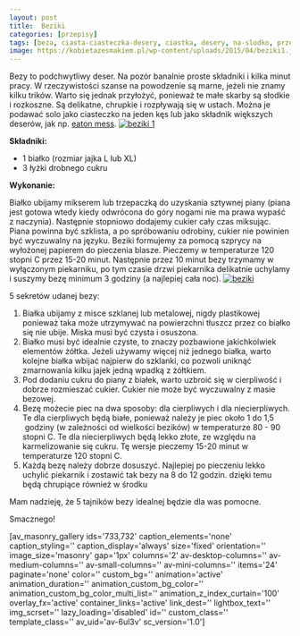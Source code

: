 ```yaml
---
layout: post
title:  Beziki
categories: [przepisy]
tags: [beza, ciasta-ciasteczka-desery, ciastka, desery, na-slodko, przepisy]
image: https://kobietazesmakiem.pl/wp-content/uploads/2015/04/beziki1.jpg
---
```

Bezy to podchwytliwy deser. Na pozór banalnie proste składniki i kilka minut pracy. W rzeczywistości szanse na powodzenie są marne, jeżeli nie znamy kilku trików. Warto się jednak przyłożyć, ponieważ te małe skarby są słodkie i rozkoszne. Są delikatne, chrupkie i rozpływają się w ustach. Można je podawać solo jako ciasteczko na jeden kęs lub jako składnik większych deserów, jak np. [eaton mess](https://kobietazesmakiem.pl/eaton-mess/).
[![beziki 1](http://kobieta-ze-smakiem.pl/wp-content/uploads/2015/04/beziki-11-225x300.jpg)](http://kobieta-ze-smakiem.pl/wp-content/uploads/2015/04/beziki-11.jpg)



**Składniki:**


* 1 białko (rozmiar jajka L lub XL)
* 3 łyżki drobnego cukru


**Wykonanie:**

Białko ubijamy mikserem lub trzepaczką do uzyskania sztywnej piany (piana jest gotowa wtedy kiedy odwrócona do góry nogami nie ma prawa wypaść z naczynia). Następnie stopniowo dodajemy cukier cały czas miksując. Piana powinna być szklista, a po spróbowaniu odrobiny, cukier nie powinien być wyczuwalny na języku. Beziki formujemy za pomocą szprycy na wyłożonej papierem do pieczenia blasze. Pieczemy w temperaturze 120 stopni C przez 15-20 minut. Następnie przez 10 minut bezy trzymamy w wyłączonym piekarniku, po tym czasie drzwi piekarnika delikatnie uchylamy i suszymy bezę minimum 3 godziny (a najlepiej cała noc).
[![beziki](http://kobieta-ze-smakiem.pl/wp-content/uploads/2015/04/beziki1-300x225.jpg)](http://kobieta-ze-smakiem.pl/wp-content/uploads/2015/04/beziki1.jpg)


5 sekretów udanej bezy:


1. Białka ubijamy z misce szklanej lub metalowej, nigdy plastikowej ponieważ taka może utrzymywać na powierzchni tłuszcz przez co białko się nie ubije. Miska musi być czysta i osuszona.
2. Białko musi być idealnie czyste, to znaczy pozbawione jakichkolwiek elementów żółtka. Jeżeli używamy więcej niż jednego białka, warto kolejne białka wbijać najpierw do szklanki, co pozwoli uniknąć zmarnowania kilku jajek jedną wpadką z żółtkiem.
3. Pod dodaniu cukru do piany z białek, warto uzbroić się w cierpliwość i dobrze rozmieszać cukier. Cukier nie może być wyczuwalny z masie bezowej.
4. Bezę możecie piec na dwa sposoby: dla cierpliwych i dla niecierpliwych. Te dla cierpliwych będą białe, ponieważ należy je piec około 1 do 1,5  godziny (w zależności od wielkości bezików) w temperaturze 80 - 90 stopni C. Te dla niecierpliwych będą lekko złote, ze względu na karmelizowanie się cukru. Tę wersje pieczemy 15-20 minut w temperaturze 120 stopni C.
5. Każdą bezę należy dobrze dosuszyć. Najlepiej po pieczeniu lekko uchylić piekarnik i zostawić tak bezy na 8 do 12 godzin. dzięki temu będą chrupiące również w środku


Mam nadzieję, że 5 tajników bezy idealnej będzie dla was pomocne.

Smacznego!

[av\_masonry\_gallery ids='733,732' caption\_elements='none' caption\_styling='' caption\_display='always' size='fixed' orientation='' image\_size='masonry' gap='1px' columns='2' av-desktop-columns='' av-medium-columns='' av-small-columns='' av-mini-columns='' items='24' paginate='none' color='' custom\_bg='' animation='active' animation\_duration='' animation\_custom\_bg\_color='' animation\_custom\_bg\_color\_multi\_list='' animation\_z\_index\_curtain='100' overlay\_fx='active' container\_links='active' link\_dest='' lightbox\_text='' img\_scrset='' lazy\_loading='disabled' id='' custom\_class='' template\_class='' av\_uid='av-6ul3v' sc\_version='1.0']
    